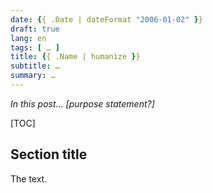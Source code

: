 ```yaml
---
date: {{ .Date | dateFormat "2006-01-02" }}
draft: true
lang: en
tags: [ … ]
title: {{ .Name | humanize }}
subtitle: …
summary: …
---
```


*In this post… [purpose statement?]*

[TOC]

## Section title

The text.

